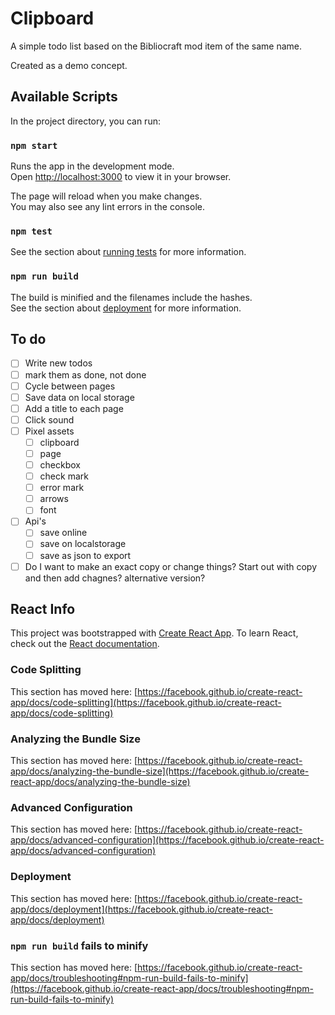 # Clipboard

A simple todo list based on the Bibliocraft mod item of the same name.

Created as a demo concept.


## Available Scripts

In the project directory, you can run:

### `npm start`

Runs the app in the development mode.\
Open [http://localhost:3000](http://localhost:3000) to view it in your browser.

The page will reload when you make changes.\
You may also see any lint errors in the console.

### `npm test`
See the section about [running tests](https://facebook.github.io/create-react-app/docs/running-tests) for more information.

### `npm run build`
The build is minified and the filenames include the hashes.\
See the section about [deployment](https://facebook.github.io/create-react-app/docs/deployment) for more information.

## To do

- [ ] Write new todos
- [ ] mark them as done, not done 
- [ ] Cycle between pages
- [ ] Save data on local storage
- [ ] Add a title to each page
- [ ] Click sound
- [ ] Pixel assets
	- [ ] clipboard
	- [ ] page
	- [ ] checkbox
	- [ ] check mark
	- [ ] error mark
	- [ ] arrows
	- [ ] font
- [ ] Api's
    - [ ] save online
    - [ ] save on localstorage
    - [ ] save as json to export
- [ ] Do I want to make an exact copy or change things? Start out with copy and then add chagnes? alternative version?

## React Info
This project was bootstrapped with [Create React App](https://github.com/facebook/create-react-app).
To learn React, check out the [React documentation](https://reactjs.org/).

### Code Splitting

This section has moved here: [https://facebook.github.io/create-react-app/docs/code-splitting](https://facebook.github.io/create-react-app/docs/code-splitting)

### Analyzing the Bundle Size

This section has moved here: [https://facebook.github.io/create-react-app/docs/analyzing-the-bundle-size](https://facebook.github.io/create-react-app/docs/analyzing-the-bundle-size)

### Advanced Configuration

This section has moved here: [https://facebook.github.io/create-react-app/docs/advanced-configuration](https://facebook.github.io/create-react-app/docs/advanced-configuration)

### Deployment

This section has moved here: [https://facebook.github.io/create-react-app/docs/deployment](https://facebook.github.io/create-react-app/docs/deployment)

### `npm run build` fails to minify

This section has moved here: [https://facebook.github.io/create-react-app/docs/troubleshooting#npm-run-build-fails-to-minify](https://facebook.github.io/create-react-app/docs/troubleshooting#npm-run-build-fails-to-minify)
